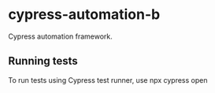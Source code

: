 # cypress-automation-b
Cypress automation framework.

## Running tests
To run tests using Cypress test runner, use npx cypress open
